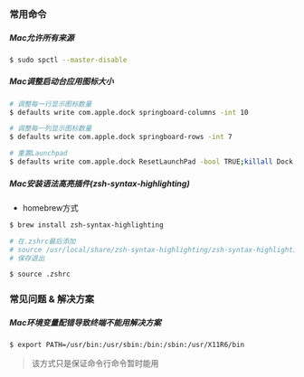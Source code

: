 ### 常用命令

##### Mac允许所有来源
```bash
$ sudo spctl --master-disable
```

##### Mac调整启动台应用图标大小

```bash
# 调整每一行显示图标数量
$ defaults write com.apple.dock springboard-columns -int 10

# 调整每一列显示图标数量
$ defaults write com.apple.dock springboard-rows -int 7

# 重置Launchpad
$ defaults write com.apple.dock ResetLaunchPad -bool TRUE;killall Dock
```

##### Mac安装语法高亮插件(zsh-syntax-highlighting)
- homebrew方式
```bash
$ brew install zsh-syntax-highlighting

# 在.zshrc最后添加
# source /usr/local/share/zsh-syntax-highlighting/zsh-syntax-highlighting.zsh
# 保存退出

$ source .zshrc
```



### 常见问题 & 解决方案

##### Mac环境变量配错导致终端不能用解决方案
```bash
$ export PATH=/usr/bin:/usr/sbin:/bin:/sbin:/usr/X11R6/bin
```
> 该方式只是保证命令行命令暂时能用